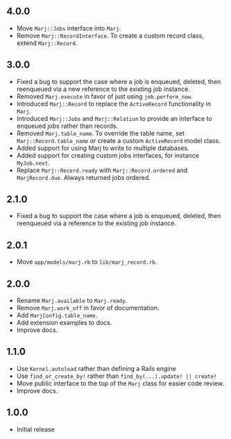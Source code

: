 ## 4.0.0

- Move `Marj::Jobs` interface into `Marj`.
- Remove `Marj::RecordInterface`. To create a custom record class, extend `Marj::Record`.

## 3.0.0

- Fixed a bug to support the case where a job is enqueued, deleted, then reenqueued via a new reference to the existing job instance.
- Removed `Marj.execute` in favor of just using `job.perform_now`.
- Introduced `Marj::Record` to replace the `ActiveRecord` functionality in `Marj`.
- Introduced `Marj::Jobs` and `Marj::Relation` to provide an interface to enqueued jobs rather than records.
- Removed `Marj.table_name`. To override the table name, set `Marj::Record.table_name` or create a custom `ActiveRecord` model class.
- Added support for using Marj to write to multiple databases.
- Added support for creating custom jobs interfaces, for instance `MyJob.next`.
- Replace `Marj::Record.ready` with `Marj::Record.ordered` and `MarjRecord.due`. Always returned jobs ordered.

## 2.1.0

- Fixed a bug to support the case where a job is enqueued, deleted, then reenqueued via a reference to the existing job instance.

## 2.0.1

- Move `app/models/marj.rb` to `lib/marj_record.rb`.

## 2.0.0

- Rename `Marj.available` to `Marj.ready`.
- Remove `Marj.work_off` in favor of documentation.
- Add `MarjConfig.table_name`.
- Add extension examples to docs.
- Improve docs.

## 1.1.0

- Use `Kernel.autoload` rather than defining a Rails engine
- Use `find_or_create_by!` rather than `find_by(...).update! || create!`
- Move public interface to the top of the `Marj` class for easier code review.
- Improve docs.

## 1.0.0

- Initial release